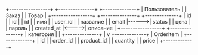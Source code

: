 +-----------------+       +---------------+       +--------------+
|   Пользователь  |       |     Заказ     |       |    Товар     |
+-----------------+       +---------------+       +--------------+
| id              |       | id            |       | id           |
| имя             |       | user_id       |       | название     |
| email           |------>| status        |       | цена         |
| пароль          |       | created_at    |<----->| описание     |
+-----------------+       +---------------+       | категория    |
                              |                   +--------------+
                              |
                              v
                       +-------------+
                       | OrderItem   |
                       +-------------+
                       | id          |
                       | order_id    |
                       | product_id  |
                       | quantity    |
                       | price       |
                       +-------------+